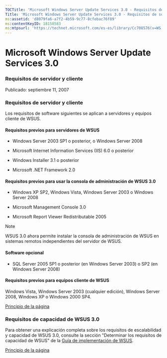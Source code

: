 ```yaml
---
TOCTitle: 'Microsoft Windows Server Update Services 3.0 - Requisitos de software de WSUS 3.0'
Title: 'Microsoft Windows Server Update Services 3.0 - Requisitos de software de WSUS 3.0'
ms:assetid: 'd8079fa6-a7f2-4b59-9c77-8cfebac76f89'
ms:contentKeyID: 18158583
ms:mtpsurl: 'https://technet.microsoft.com/es-es/library/Cc708576(v=WS.10)'
---
```


Microsoft Windows Server Update Services 3.0
============================================

### Requisitos de servidor y cliente

Publicado: septiembre 11, 2007

### Requisitos de servidor y cliente

Los requisitos de software siguientes se aplican a servidores y equipos cliente de WSUS.

#### Requisitos previos para servidores de WSUS

-   Windows Server 2003 SP1 o posterior, o Windows Server 2008

-   Microsoft Internet Information Services (IIS) 6.0 o posterior

-   Windows Installer 3.1 o posterior

-   Microsoft .NET Framework 2.0

#### Requisitos previos para usar la consola de administración de WSUS 3.0

-   Windows XP SP2, Windows Vista, Windows Server 2003 o Windows Server 2008

-   Microsoft Management Console 3.0

-   Microsoft Report Viewer Redistributable 2005


> [!NOTE]
> WSUS 3.0 ahora permite instalar la consola de administración de WSUS en sistemas remotos independientes del servidor de WSUS.

#### Software opcional

-   SQL Server 2005 SP1 o posterior (en Windows Server 2003) o SP2 (en Windows Server 2008)

#### Requisitos previos para equipos cliente de WSUS

Windows Vista, Windows Server 2003 (cualquier edición), Windows Server 2008, Windows XP o Windows 2000 SP4.

[](#mainsection)[Principio de la página](#mainsection)

### Requisitos de capacidad de WSUS 3.0

Para obtener una explicación completa sobre los requisitos de escalabilidad y capacidad de WSUS 3.0, consulte la sección "Determinar los requisitos de capacidad de WSUS" de la [Guía de implementación de WSUS](http://go.microsoft.com/fwlink/?linkid=86416).

[](#mainsection)[Principio de la página](#mainsection)
